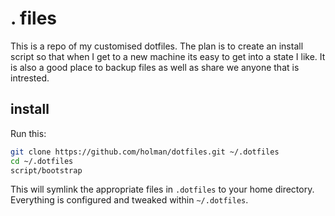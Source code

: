 # . files

This is a repo of my customised dotfiles. The plan is to create an install script so that when I get to a new machine its easy to get into a state I like. It is also a good place to backup files as well as share we anyone that is intrested.

## install

Run this:

```sh
git clone https://github.com/holman/dotfiles.git ~/.dotfiles
cd ~/.dotfiles
script/bootstrap
```

This will symlink the appropriate files in `.dotfiles` to your home directory.
Everything is configured and tweaked within `~/.dotfiles`.
